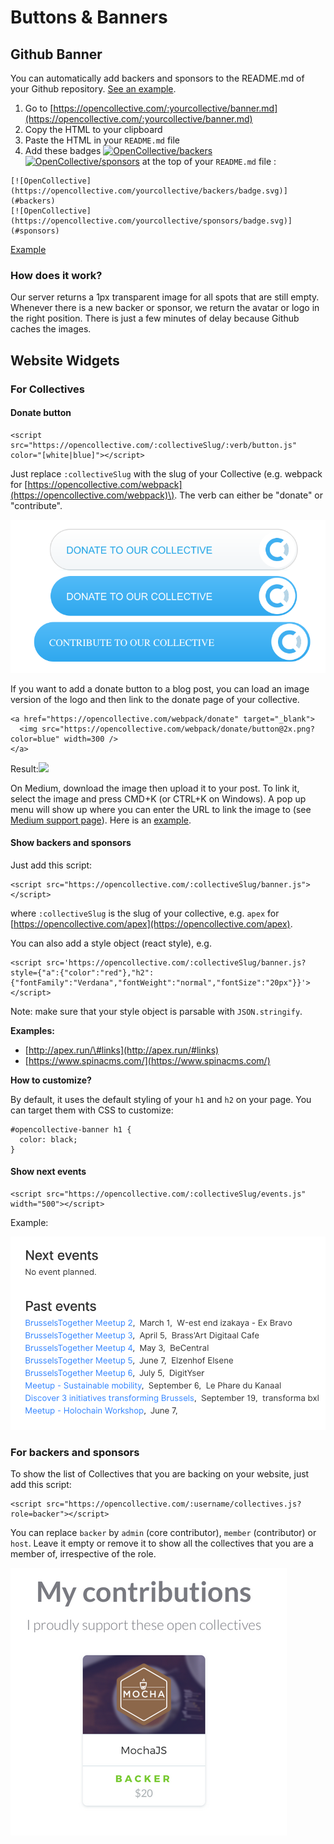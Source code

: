 # Buttons & Banners

## Github Banner

You can automatically add backers and sponsors to the README.md of your Github repository. [See an example](https://github.com/apex/apex#backers).

1. Go to [https://opencollective.com/:yourcollective/banner.md](https://opencollective.com/:yourcollective/banner.md)
2. Copy the HTML to your clipboard
3. Paste the HTML in your `README.md` file
4. Add these badges [![OpenCollective/backers](https://camo.githubusercontent.com/702ba3737a9eaa65ab84ca4bb9096a3ad32e1eb2/68747470733a2f2f6f70656e636f6c6c6563746976652e636f6d2f617065782f6261636b6572732f62616467652e7376673f73616e6974697a653d74727565)](https://github.com/opencollective/opencollective/wiki/Github-banner#backers) [![OpenCollective/sponsors](https://camo.githubusercontent.com/b121955e2ed7dcbdb71365fd5efde17d518b6f62/68747470733a2f2f6f70656e636f6c6c6563746976652e636f6d2f617065782f73706f6e736f72732f62616467652e7376673f73616e6974697a653d74727565)](https://github.com/opencollective/opencollective/wiki/Github-banner#sponsors) at the top of your `README.md` file :

```text
[![OpenCollective](https://opencollective.com/yourcollective/backers/badge.svg)](#backers) 
[![OpenCollective](https://opencollective.com/yourcollective/sponsors/badge.svg)](#sponsors)
```

[Example](https://github.com/parcel-bundler/parcel/pull/228/files)

### How does it work?

Our server returns a 1px transparent image for all spots that are still empty. Whenever there is a new backer or sponsor, we return the avatar or logo in the right position. There is just a few minutes of delay because Github caches the images.

## Website Widgets

### For Collectives

#### Donate button

```text
<script src="https://opencollective.com/:collectiveSlug/:verb/button.js" color="[white|blue]"></script>
```

Just replace `:collectiveSlug` with the slug of your Collective \(e.g. webpack for [https://opencollective.com/webpack](https://opencollective.com/webpack)\). The verb can either be "donate" or "contribute".

![](../.gitbook/assets/screen-shot-2019-01-24-at-2.48.23-pm.png)

If you want to add a donate button to a blog post, you can load an image version of the logo and then link to the donate page of your collective.

```text
<a href="https://opencollective.com/webpack/donate" target="_blank">
  <img src="https://opencollective.com/webpack/donate/button@2x.png?color=blue" width=300 />
</a>
```

Result:[![](https://opencollective.com/webpack/donate/button@2x.png?color=blue)](https://opencollective.com/webpack/donate)

On Medium, download the image then upload it to your post. To link it, select the image and press CMD+K \(or CTRL+K on Windows\). A pop up menu will show up where you can enter the URL to link the image to \(see [Medium support page](https://help.medium.com/hc/en-us/articles/115004808847-Image-links)\). Here is an [example](https://medium.com/open-collective/open-collective-donate-button-e7e6d5965b2c).

#### Show backers and sponsors <a id="show-backers-and-sponsors"></a>

Just add this script:

```text
<script src="https://opencollective.com/:collectiveSlug/banner.js"></script>
```

where `:collectiveSlug` is the slug of your collective, e.g. `apex` for [https://opencollective.com/apex](https://opencollective.com/apex).

You can also add a style object \(react style\), e.g.

```text
<script src='https://opencollective.com/:collectiveSlug/banner.js?style={"a":{"color":"red"},"h2":{"fontFamily":"Verdana","fontWeight":"normal","fontSize":"20px"}}'></script>
```

Note: make sure that your style object is parsable with `JSON.stringify`.

**Examples:**

* [http://apex.run/\#links](http://apex.run/#links)
* [https://www.spinacms.com/](https://www.spinacms.com/)

**How to customize?**

By default, it uses the default styling of your `h1` and `h2` on your page. You can target them with CSS to customize:

```text
#opencollective-banner h1 {
  color: black;
}
```

#### Show next events <a id="show-next-events"></a>

```text
<script src="https://opencollective.com/:collectiveSlug/events.js" width="500"></script>
```

Example:

![](../.gitbook/assets/screen-shot-2019-01-24-at-2.50.59-pm.png)

### For backers and sponsors <a id="for-backers-and-sponsors"></a>

To show the list of Collectives that you are backing on your website, just add this script:

```text
<script src="https://opencollective.com/:username/collectives.js?role=backer"></script>
```

You can replace `backer` by `admin` \(core contributor\), `member` \(contributor\) or `host`. Leave it empty or remove it to show all the collectives that you are a member of, irrespective of the role.

![](../.gitbook/assets/screen-shot-2019-01-24-at-2.51.57-pm.png)

